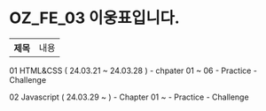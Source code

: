 # OZ_FE_03 이웅표입니다.

<table>
    <th>제목
    </th>
    <td>내용
</table>
01 HTML&CSS ( 24.03.21 ~ 24.03.28 )
    - chpater 01 ~ 06
        - Practice 
        - Challenge

02 Javascript ( 24.03.29 ~ )
    - Chapter 01 ~
        - Practice
        - Challenge
